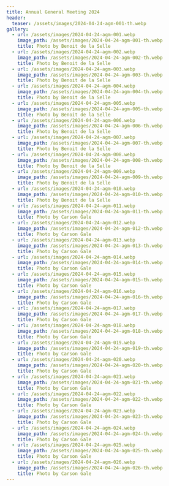 ```yaml
---
title: Annual General Meeting 2024
header:
  teaser: /assets/images/2024-04-24-agm-001-th.webp
gallery:
  - url: /assets/images/2024-04-24-agm-001.webp
    image_path: /assets/images/2024-04-24-agm-001-th.webp
    title: Photo by Benoit de la Selle
  - url: /assets/images/2024-04-24-agm-002.webp
    image_path: /assets/images/2024-04-24-agm-002-th.webp
    title: Photo by Benoit de la Selle
  - url: /assets/images/2024-04-24-agm-003.webp
    image_path: /assets/images/2024-04-24-agm-003-th.webp
    title: Photo by Benoit de la Selle
  - url: /assets/images/2024-04-24-agm-004.webp
    image_path: /assets/images/2024-04-24-agm-004-th.webp
    title: Photo by Benoit de la Selle
  - url: /assets/images/2024-04-24-agm-005.webp
    image_path: /assets/images/2024-04-24-agm-005-th.webp
    title: Photo by Benoit de la Selle
  - url: /assets/images/2024-04-24-agm-006.webp
    image_path: /assets/images/2024-04-24-agm-006-th.webp
    title: Photo by Benoit de la Selle
  - url: /assets/images/2024-04-24-agm-007.webp
    image_path: /assets/images/2024-04-24-agm-007-th.webp
    title: Photo by Benoit de la Selle
  - url: /assets/images/2024-04-24-agm-008.webp
    image_path: /assets/images/2024-04-24-agm-008-th.webp
    title: Photo by Benoit de la Selle
  - url: /assets/images/2024-04-24-agm-009.webp
    image_path: /assets/images/2024-04-24-agm-009-th.webp
    title: Photo by Benoit de la Selle
  - url: /assets/images/2024-04-24-agm-010.webp
    image_path: /assets/images/2024-04-24-agm-010-th.webp
    title: Photo by Benoit de la Selle
  - url: /assets/images/2024-04-24-agm-011.webp
    image_path: /assets/images/2024-04-24-agm-011-th.webp
    title: Photo by Carson Gale
  - url: /assets/images/2024-04-24-agm-012.webp
    image_path: /assets/images/2024-04-24-agm-012-th.webp
    title: Photo by Carson Gale
  - url: /assets/images/2024-04-24-agm-013.webp
    image_path: /assets/images/2024-04-24-agm-013-th.webp
    title: Photo by Carson Gale
  - url: /assets/images/2024-04-24-agm-014.webp
    image_path: /assets/images/2024-04-24-agm-014-th.webp
    title: Photo by Carson Gale
  - url: /assets/images/2024-04-24-agm-015.webp
    image_path: /assets/images/2024-04-24-agm-015-th.webp
    title: Photo by Carson Gale
  - url: /assets/images/2024-04-24-agm-016.webp
    image_path: /assets/images/2024-04-24-agm-016-th.webp
    title: Photo by Carson Gale
  - url: /assets/images/2024-04-24-agm-017.webp
    image_path: /assets/images/2024-04-24-agm-017-th.webp
    title: Photo by Carson Gale
  - url: /assets/images/2024-04-24-agm-018.webp
    image_path: /assets/images/2024-04-24-agm-018-th.webp
    title: Photo by Carson Gale
  - url: /assets/images/2024-04-24-agm-019.webp
    image_path: /assets/images/2024-04-24-agm-019-th.webp
    title: Photo by Carson Gale
  - url: /assets/images/2024-04-24-agm-020.webp
    image_path: /assets/images/2024-04-24-agm-020-th.webp
    title: Photo by Carson Gale
  - url: /assets/images/2024-04-24-agm-021.webp
    image_path: /assets/images/2024-04-24-agm-021-th.webp
    title: Photo by Carson Gale
  - url: /assets/images/2024-04-24-agm-022.webp
    image_path: /assets/images/2024-04-24-agm-022-th.webp
    title: Photo by Carson Gale
  - url: /assets/images/2024-04-24-agm-023.webp
    image_path: /assets/images/2024-04-24-agm-023-th.webp
    title: Photo by Carson Gale
  - url: /assets/images/2024-04-24-agm-024.webp
    image_path: /assets/images/2024-04-24-agm-024-th.webp
    title: Photo by Carson Gale
  - url: /assets/images/2024-04-24-agm-025.webp
    image_path: /assets/images/2024-04-24-agm-025-th.webp
    title: Photo by Carson Gale
  - url: /assets/images/2024-04-24-agm-026.webp
    image_path: /assets/images/2024-04-24-agm-026-th.webp
    title: Photo by Carson Gale
---
```

